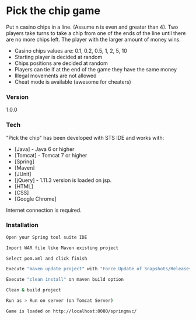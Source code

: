 # Pick the chip game

Put n casino chips in a line. (Assume n is even and greater than 4). Two players take turns to take a chip from one of the ends of the line until there are no more chips left. The player with the larger amount of money wins.

  - Casino chips values are:  0.1, 0.2, 0.5, 1, 2, 5, 10 
  - Starting player is decided at random
  - Chips positions are decided at random
  - Players can tie if at the end of the game they have the same money
  - Illegal movements are not allowed
  - Cheat mode is available (awesome for cheaters)

### Version
1.0.0

### Tech

"Pick the chip" has been developed with STS IDE and works with:
* [Java] - Java 6 or higher
* [Tomcat] - Tomcat 7 or higher
* [Spring] 
* [Maven]
* [JUnit] 
* [jQuery] - 1.11.3 version is loaded on jsp.
* [HTML] 
* [CSS]
* [Google Chrome]

Internet connection is required.

### Installation

```sh
Open your Spring tool suite IDE
```
```sh
Import WAR file like Maven existing project
```
```sh
Select pom.xml and click finish
```
```sh
Execute "maven update project" with "Force Update of Snapshots/Releases" checked
```
```sh
Execute "clean install" on maven build option
```
```sh
Clean & build project
```
```sh
Run as > Run on server (on Tomcat Server)
```
```sh
Game is loaded on http://localhost:8080/springmvc/
```

